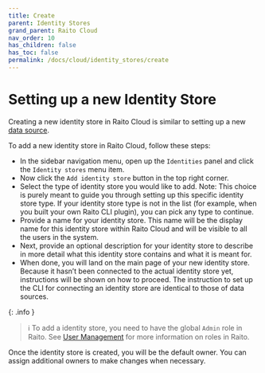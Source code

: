```yaml
---
title: Create
parent: Identity Stores
grand_parent: Raito Cloud
nav_order: 10
has_children: false
has_toc: false
permalink: /docs/cloud/identity_stores/create
---
```


# Setting up a new Identity Store

Creating a new identity store in Raito Cloud is similar to setting up a new [data source](/docs/cloud/datasources/create).

To add a new identity store in Raito Cloud, follow these steps:

- In the sidebar navigation menu, open up the `Identities` panel and click the `Identity stores` menu item.
- Now click the `Add identity store` button in the top right corner.
- Select the type of identity store you would like to add.
Note: This choice is purely meant to guide you through setting up this specific identity store type. If your identity store type is not in the list (for example, when you built your own Raito CLI plugin), you can pick any type to continue.
- Provide a name for your identity store. This name will be the display name for this identity store within Raito Cloud and will be visible to all the users in the system.
- Next, provide an optional description for your identity store to describe in more detail what this identity store contains and what it is meant for.
- When done, you will land on the main page of your new identity store. Because it hasn’t been connected to the actual identity store yet, instructions will be shown on how to proceed. The instruction to set up the CLI for connecting an identity store are identical to those of data sources.


{: .info }
> ℹ️ To add a identity store, you need to have the global `Admin` role in Raito. See [User Management](/docs/cloud/admin/user_management) for more information on roles in Raito.

Once the identity store is created, you will be the default owner. You can assign additional owners to make changes when necessary.